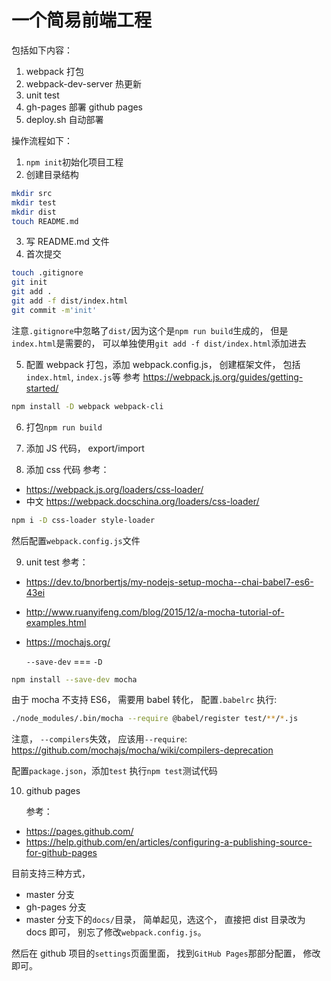 # 一个简易前端工程

包括如下内容：

1. webpack 打包
2. webpack-dev-server 热更新
3. unit test
4. gh-pages 部署 github pages
5. deploy.sh 自动部署

操作流程如下：

1. `npm init`初始化项目工程
2. 创建目录结构

```bash
mkdir src
mkdir test
mkdir dist
touch README.md
```

3. 写 README.md 文件
4. 首次提交

```bash
touch .gitignore
git init
git add .
git add -f dist/index.html
git commit -m'init'
```

注意`.gitignore`中忽略了`dist/`因为这个是`npm run build`生成的， 但是`index.html`是需要的， 可以单独使用`git add -f dist/index.html`添加进去

5. 配置 webpack 打包，添加 webpack.config.js， 创建框架文件， 包括`index.html`, `index.js`等
   参考 https://webpack.js.org/guides/getting-started/

```bash
npm install -D webpack webpack-cli
```

6. 打包`npm run build`

7. 添加 JS 代码， export/import

8. 添加 css 代码
   参考：

- https://webpack.js.org/loaders/css-loader/
- 中文 https://webpack.docschina.org/loaders/css-loader/

```bash
npm i -D css-loader style-loader
```

然后配置`webpack.config.js`文件

9. unit test
   参考：

- https://dev.to/bnorbertjs/my-nodejs-setup-mocha--chai-babel7-es6-43ei
- http://www.ruanyifeng.com/blog/2015/12/a-mocha-tutorial-of-examples.html
- https://mochajs.org/

  `--save-dev` === `-D`

```bash
npm install --save-dev mocha
```

由于 mocha 不支持 ES6， 需要用 babel 转化， 配置`.babelrc`
执行:

```bash
./node_modules/.bin/mocha --require @babel/register test/**/*.js
```

注意， `--compilers`失效， 应该用`--require`: https://github.com/mochajs/mocha/wiki/compilers-deprecation

配置`package.json`，添加`test`
执行`npm test`测试代码

10. github pages

    参考：

- https://pages.github.com/
- https://help.github.com/en/articles/configuring-a-publishing-source-for-github-pages

目前支持三种方式，

- master 分支
- gh-pages 分支
- master 分支下的`docs/`目录， 简单起见，选这个， 直接把 dist 目录改为 docs 即可， 别忘了修改`webpack.config.js`。

然后在 github 项目的`settings`页面里面， 找到`GitHub Pages`那部分配置， 修改即可。
